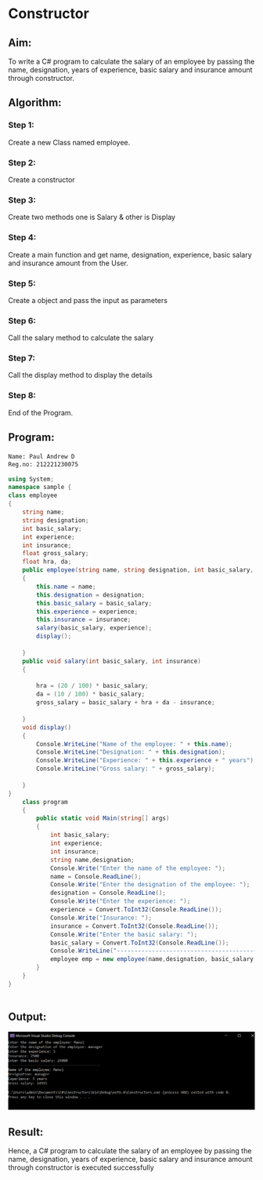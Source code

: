 # Constructor

## Aim:
To write a C# program to calculate the salary of an employee by passing the name, designation, years of experience, basic salary and insurance amount through constructor.

## Algorithm:
### Step 1:
Create a new Class named employee.
### Step 2:
Create a constructor
### Step 3:
Create two methods one is Salary & other is Display
### Step 4:
Create a main function and get name, designation, experience, basic salary and insurance amount from the User.
### Step 5:
Create a object and pass the input as parameters
### Step 6:
Call the salary method to calculate the salary
### Step 7:
Call the display method to display the details
### Step 8:
End of the Program.

## Program:
```
Name: Paul Andrew D
Reg.no: 212221230075
```
```C#
using System;
namespace sample { 
class employee
{
    string name;
    string designation;
    int basic_salary;
    int experience;
    int insurance;
    float gross_salary;
    float hra, da;
    public employee(string name, string designation, int basic_salary, int experience, int insurance)
    {
        this.name = name;
        this.designation = designation;
        this.basic_salary = basic_salary;
        this.experience = experience;
        this.insurance = insurance;
        salary(basic_salary, experience);
        display();

    }
    public void salary(int basic_salary, int insurance)
    {

        hra = (20 / 100) * basic_salary;
        da = (10 / 100) * basic_salary;
        gross_salary = basic_salary + hra + da - insurance;

    }
    void display()
    {
        Console.WriteLine("Name of the employee: " + this.name);
        Console.WriteLine("Designation: " + this.designation);
        Console.WriteLine("Experience: " + this.experience + " years");
        Console.WriteLine("Gross salary: " + gross_salary);

    }
}
    class program
    {
        public static void Main(string[] args)
        {
            int basic_salary;
            int experience;
            int insurance;
            string name,designation;
            Console.Write("Enter the name of the employee: ");
            name = Console.ReadLine();
            Console.Write("Enter the designation of the employee: ");
            designation = Console.ReadLine();
            Console.Write("Enter the experience: ");
            experience = Convert.ToInt32(Console.ReadLine());
            Console.Write("Insurance: ");
            insurance = Convert.ToInt32(Console.ReadLine());
            Console.Write("Enter the basic salary: ");
            basic_salary = Convert.ToInt32(Console.ReadLine());
            Console.WriteLine("---------------------------------------------");
            employee emp = new employee(name,designation, basic_salary,experience, insurance);
        }
    }
}



 ```
 ## Output:
![](./ot1.PNG)
 
 ## Result:
 Hence, a C# program to calculate the salary of an employee by passing the name, designation, years of experience, basic salary and insurance amount through constructor is executed successfully
